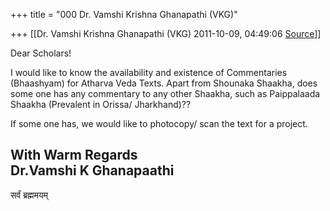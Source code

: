 +++
title = "000 Dr. Vamshi Krishna Ghanapathi (VKG)"

+++
[[Dr. Vamshi Krishna Ghanapathi (VKG)	2011-10-09, 04:49:06 [Source](https://groups.google.com/g/bvparishat/c/WvYeRNq8So8)]]



Dear Scholars!

  

I would like to know the availability and existence of Commentaries (Bhaashyam) for Atharva Veda Texts. Apart from Shounaka Shaakha, does some one has any commentary to any other Shaakha, such as Paippalaada Shaakha (Prevalent in Orissa/ Jharkhand)??

  

If some one has, we would like to photocopy/ scan the text for a project.  
  
With Warm Regards  
Dr.Vamshi K Ghanapaathi  
---------------------  
सर्वं ब्रह्ममयम्  

